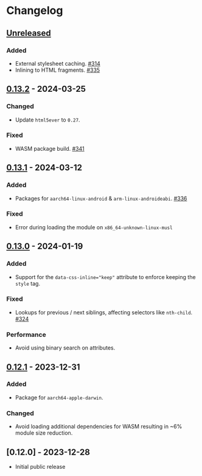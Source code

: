 # Changelog

## [Unreleased]

### Added

- External stylesheet caching. [#314](https://github.com/Stranger6667/css-inline/issues/314)
- Inlining to HTML fragments. [#335](https://github.com/Stranger6667/css-inline/issues/335)

## [0.13.2] - 2024-03-25

### Changed

- Update `html5ever` to `0.27`.

### Fixed

- WASM package build. [#341](https://github.com/Stranger6667/css-inline/issues/341)

## [0.13.1] - 2024-03-12

### Added

- Packages for `aarch64-linux-android` & `arm-linux-androideabi`. [#336](https://github.com/Stranger6667/css-inline/issues/336)

### Fixed

- Error during loading the module on `x86_64-unknown-linux-musl`

## [0.13.0] - 2024-01-19

### Added

- Support for the `data-css-inline="keep"` attribute to enforce keeping the `style` tag.

### Fixed

- Lookups for previous / next siblings, affecting selectors like `nth-child`. [#324](https://github.com/Stranger6667/css-inline/issues/324)

### Performance

- Avoid using binary search on attributes.

## [0.12.1] - 2023-12-31

### Added

- Package for `aarch64-apple-darwin`.

### Changed

- Avoid loading additional dependencies for WASM resulting in ~6% module size reduction.

## [0.12.0] - 2023-12-28

- Initial public release

[Unreleased]: https://github.com/Stranger6667/css-inline/compare/javascript-v0.13.2...HEAD
[0.13.2]: https://github.com/Stranger6667/css-inline/compare/javascript-v0.13.1...javascript-v0.13.2
[0.13.1]: https://github.com/Stranger6667/css-inline/compare/javascript-v0.13.0...javascript-v0.13.1
[0.13.0]: https://github.com/Stranger6667/css-inline/compare/javascript-v0.12.1...javascript-v0.13.0
[0.12.1]: https://github.com/Stranger6667/css-inline/compare/javascript-v0.12.0...javascript-v0.12.1
